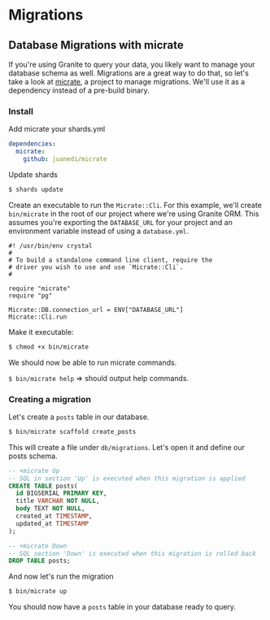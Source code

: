 # Migrations

## Database Migrations with micrate

If you're using Granite to query your data, you likely want to manage your database schema as well. Migrations are a great way to do that, so let's take a look at [micrate](https://github.com/juanedi/micrate), a project to manage migrations. We'll use it as a dependency instead of a pre-build binary.

### Install

Add micrate your shards.yml

```yaml
dependencies:
  micrate:
    github: juanedi/micrate
```

Update shards

```sh
$ shards update
```

Create an executable to run the `Micrate::Cli`. For this example, we'll create `bin/micrate` in the root of our project where we're using Granite ORM. This assumes you're exporting the `DATABASE_URL` for your project and an environment variable instead of using a `database.yml`.

```crystal
#! /usr/bin/env crystal
#
# To build a standalone command line client, require the
# driver you wish to use and use `Micrate::Cli`.
#

require "micrate"
require "pg"

Micrate::DB.connection_url = ENV["DATABASE_URL"]
Micrate::Cli.run
```

Make it executable:

```sh
$ chmod +x bin/micrate
```

We should now be able to run micrate commands.

`$ bin/micrate help` => should output help commands.

### Creating a migration

Let's create a `posts` table in our database.

```sh
$ bin/micrate scaffold create_posts
```

This will create a file under `db/migrations`. Let's open it and define our posts schema.

```sql
-- +micrate Up
-- SQL in section 'Up' is executed when this migration is applied
CREATE TABLE posts(
  id BIGSERIAL PRIMARY KEY,
  title VARCHAR NOT NULL,
  body TEXT NOT NULL,
  created_at TIMESTAMP,
  updated_at TIMESTAMP
);

-- +micrate Down
-- SQL section 'Down' is executed when this migration is rolled back
DROP TABLE posts;
```

And now let's run the migration

```sh
$ bin/micrate up
```

You should now have a `posts` table in your database ready to query.
